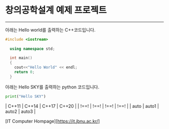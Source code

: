 
# 창의공학설계 예제 프로젝트
-----------------------------------

아래는 Hello world를 출력하는 C++코드입니다.
```cpp
#include <iostream>
  
  using namespace std;
  
  int main()
  {
    cout<<"Hello World" << endl;
    return 0;
  }
```

아래는 Hello SKY를 출력하는 python 코드입니다.

```python
print("Hello SKY")
```

| C++11 | C++14 | C++17 | C++20 |
| !==! | !==! | !==! | !==! |
| auto | auto1 | auto2 | auto3 |

[IT Computer Hompage][https://it.jbnu.ac.kr/]

